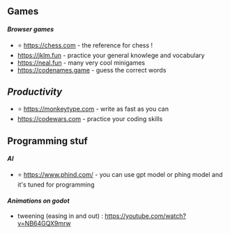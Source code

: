 ## Games
#### *Browser games*
- ⭐ https://chess.com - the reference for chess !
- https://jklm.fun - practice your general knowlege and vocabulary
- https://neal.fun - many very cool minigames
- https://codenames.game - guess the correct words

## *Productivity*
- ⭐ https://monkeytype.com - write as fast as you can
- https://codewars.com - practice your coding skills

## Programming stuf
#### *AI*
- ⭐ https://www.phind.com/ - you can use gpt model or phing model and it's tuned for programming
#### *Animations on godot*
- tweening (easing in and out) : https://youtube.com/watch?v=NB64GQX9mrw
